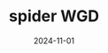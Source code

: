 ---
title: "spider WGD"
date: 2024-11-01
tags: [featured]
image: /images//DJL_ID_photo.webp
excerpt: afekgnmva;dfk
---